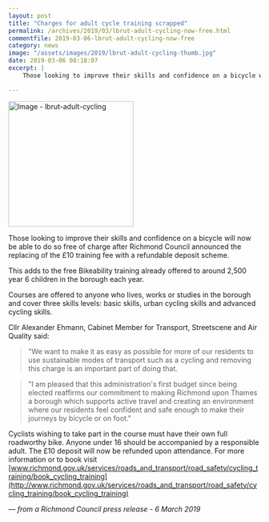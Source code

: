```yaml
---
layout: post
title: "Charges for adult cycle training scrapped"
permalink: /archives/2019/03/lbrut-adult-cycling-now-free.html
commentfile: 2019-03-06-lbrut-adult-cycling-now-free
category: news
image: "/assets/images/2019/lbrut-adult-cycling-thumb.jpg"
date: 2019-03-06 08:18:07
excerpt: |
    Those looking to improve their skills and confidence on a bicycle will now be able to do so free of charge after Richmond Council announced the replacing of the &pound;10 training fee with a refundable deposit scheme.

---
```

<a href="/assets/images/2019/lbrut-adult-cycling.jpg" title="Click for a larger image"><img src="/assets/images/2019/lbrut-adult-cycling-thumb.jpg" width="250" alt="Image - lbrut-adult-cycling"  class="photo right"/></a>

Those looking to improve their skills and confidence on a bicycle will now be able to do so free of charge after Richmond Council announced the replacing of the &pound;10 training fee with a refundable deposit scheme.

This adds to the free Bikeability training already offered to around 2,500 year 6 children in the borough each year.

Courses are offered to anyone who lives, works or studies in the borough and cover three skills levels: basic skills, urban cycling skills and advanced cycling skills.

Cllr Alexander Ehmann, Cabinet Member for Transport, Streetscene and Air Quality said:

> "We want to make it as easy as possible for more of our residents to use sustainable modes of transport such as a cycling and removing this charge is an important part of doing that.


> "I am pleased that this administration's first budget since being elected reaffirms our commitment to making Richmond upon Thames a borough which supports active travel and creating an environment where our residents feel confident and safe enough to make their journeys by bicycle or on foot."


Cyclists wishing to take part in the course must have their own full roadworthy bike. Anyone under 16 should be accompanied by a responsible adult. The &pound;10 deposit will now be refunded upon attendance. For more information or to book visit [www.richmond.gov.uk/services/roads_and_transport/road_safety/cycling_training/book_cycling_training](http://www.richmond.gov.uk/services/roads_and_transport/road_safety/cycling_training/book_cycling_training)

<cite>&mdash; from a Richmond Council press release - 6 March 2019</cite>
